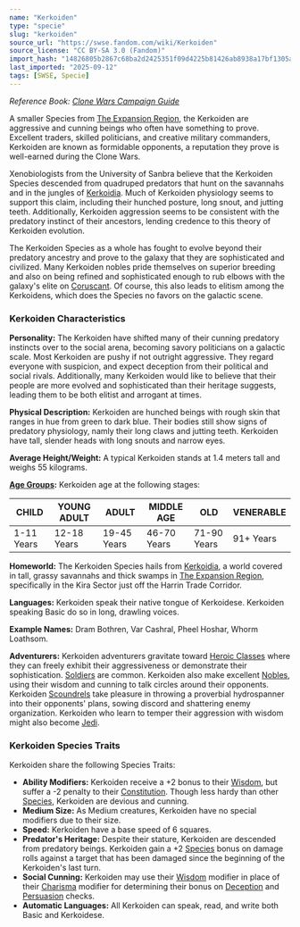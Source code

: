 ```yaml
---
name: "Kerkoiden"
type: "specie"
slug: "kerkoiden"
source_url: "https://swse.fandom.com/wiki/Kerkoiden"
source_license: "CC BY-SA 3.0 (Fandom)"
import_hash: "14826805b2867c68ba2d2425351f09d4225b81426ab8938a17bf1305abf94116"
last_imported: "2025-09-12"
tags: [SWSE, Specie]
---
```

*Reference Book: [Clone Wars Campaign Guide](https://swse.fandom.com/wiki/Star_Wars_Saga_Edition_Clone_Wars_Campaign_Guide)*

A smaller Species from [The Expansion Region](https://swse.fandom.com/wiki/The_Expansion_Region), the Kerkoiden are aggressive and cunning beings who often have something to prove. Excellent traders, skilled politicians, and creative military commanders, Kerkoiden are known as formidable opponents, a reputation they prove is well-earned during the Clone Wars.

Xenobiologists from the University of Sanbra believe that the Kerkoiden Species descended from quadruped predators that hunt on the savannahs and in the jungles of [Kerkoidia](https://swse.fandom.com/wiki/Kerkoidia). Much of Kerkoiden physiology seems to support this claim, including their hunched posture, long snout, and jutting teeth. Additionally, Kerkoiden aggression seems to be consistent with the predatory instinct of their ancestors, lending credence to this theory of Kerkoiden evolution.

The Kerkoiden Species as a whole has fought to evolve beyond their predatory ancestry and prove to the galaxy that they are sophisticated and civilized. Many Kerkoiden nobles pride themselves on superior breeding and also on being refined and sophisticated enough to rub elbows with the galaxy's elite on [Coruscant](https://swse.fandom.com/wiki/Coruscant). Of course, this also leads to elitism among the Kerkoidens, which does the Species no favors on the galactic scene.

### Kerkoiden Characteristics

**Personality:** The Kerkoiden have shifted many of their cunning predatory instincts over to the social arena, becoming savory politicians on a galactic scale. Most Kerkoiden are pushy if not outright aggressive. They regard everyone with suspicion, and expect deception from their political and social rivals. Additionally, many Kerkoiden would like to believe that their people are more evolved and sophisticated than their heritage suggests, leading them to be both elitist and arrogant at times.

**Physical Description:** Kerkoiden are hunched beings with rough skin that ranges in hue from green to dark blue. Their bodies still show signs of predatory physiology, namly their long claws and jutting teeth. Kerkoiden have tall, slender heads with long snouts and narrow eyes.

**Average Height/Weight:** A typical Kerkoiden stands at 1.4 meters tall and weighs 55 kilograms.

**[Age Groups](https://swse.fandom.com/wiki/Age_Groups):** Kerkoiden age at the following stages:

| CHILD | YOUNG ADULT | ADULT | MIDDLE AGE | OLD | VENERABLE |
| --- | --- | --- | --- | --- | --- |
| 1-11 Years | 12-18 Years | 19-45 Years | 46-70 Years | 71-90 Years | 91+ Years |

**Homeworld:** The Kerkoiden Species hails from [Kerkoidia](https://swse.fandom.com/wiki/Kerkoidia), a world covered in tall, grassy savannahs and thick swamps in [The Expansion Region](https://swse.fandom.com/wiki/The_Expansion_Region), specifically in the Kira Sector just off the Harrin Trade Corridor.

**Languages:** Kerkoiden speak their native tongue of Kerkoidese. Kerkoiden speaking Basic do so in long, drawling voices.

**Example Names:** Dram Bothren, Var Cashral, Pheel Hoshar, Whorm Loathsom.

**Adventurers:** Kerkoiden adventurers gravitate toward [Heroic Classes](https://swse.fandom.com/wiki/Heroic_Classes) where they can freely exhibit their aggressiveness or demonstrate their sophistication. [Soldiers](https://swse.fandom.com/wiki/Soldiers) are common. Kerkoiden also make excellent [Nobles](https://swse.fandom.com/wiki/Nobles), using their wisdom and cunning to talk circles around their opponents. Kerkoiden [Scoundrels](https://swse.fandom.com/wiki/Scoundrels) take pleasure in throwing a proverbial hydrospanner into their opponents' plans, sowing discord and shattering enemy organization. Kerkoiden who learn to temper their aggression with wisdom might also become [Jedi](https://swse.fandom.com/wiki/Jedi).

### Kerkoiden Species Traits
Kerkoiden share the following Species Traits:
- **Ability Modifiers:** Kerkoiden receive a +2 bonus to their [Wisdom](https://swse.fandom.com/wiki/Wisdom), but suffer a -2 penalty to their [Constitution](https://swse.fandom.com/wiki/Constitution). Though less hardy than other [Species](https://swse.fandom.com/wiki/Species), Kerkoiden are devious and cunning.
- **Medium Size:** As Medium creatures, Kerkoiden have no special modifiers due to their size.
- **Speed:** Kerkoiden have a base speed of 6 squares.
- **Predator's Heritage:** Despite their stature, Kerkoiden are descended from predatory beings. Kerkoiden gain a +2 [Species](https://swse.fandom.com/wiki/Species) bonus on damage rolls against a target that has been damaged since the beginning of the Kerkoiden's last turn.
- **Social Cunning:** Kerkoiden may use their [Wisdom](https://swse.fandom.com/wiki/Wisdom) modifier in place of their [Charisma](https://swse.fandom.com/wiki/Charisma) modifier for determining their bonus on [Deception](https://swse.fandom.com/wiki/Deception) and [Persuasion](https://swse.fandom.com/wiki/Persuasion) checks.
- **Automatic Languages:** All Kerkoiden can speak, read, and write both Basic and Kerkoidese.